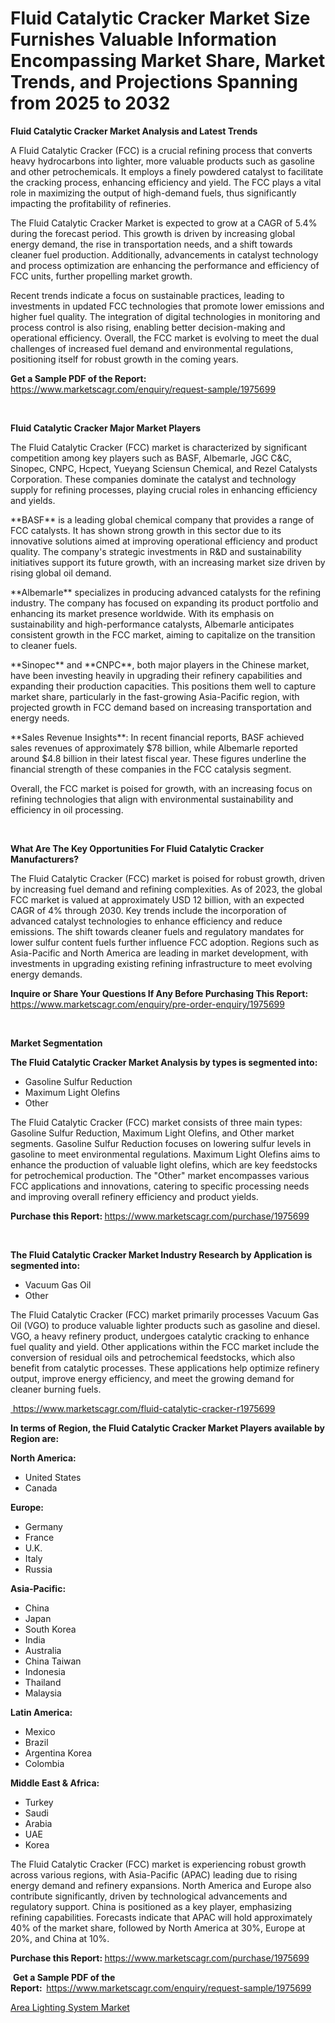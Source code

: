<p><h1>Fluid Catalytic Cracker Market Size Furnishes Valuable Information Encompassing Market Share, Market Trends, and Projections Spanning from 2025 to 2032</h1></p><p><strong>Fluid Catalytic Cracker Market Analysis and Latest Trends</strong></p>
<p><p>A Fluid Catalytic Cracker (FCC) is a crucial refining process that converts heavy hydrocarbons into lighter, more valuable products such as gasoline and other petrochemicals. It employs a finely powdered catalyst to facilitate the cracking process, enhancing efficiency and yield. The FCC plays a vital role in maximizing the output of high-demand fuels, thus significantly impacting the profitability of refineries.</p><p>The Fluid Catalytic Cracker Market is expected to grow at a CAGR of 5.4% during the forecast period. This growth is driven by increasing global energy demand, the rise in transportation needs, and a shift towards cleaner fuel production. Additionally, advancements in catalyst technology and process optimization are enhancing the performance and efficiency of FCC units, further propelling market growth. </p><p>Recent trends indicate a focus on sustainable practices, leading to investments in updated FCC technologies that promote lower emissions and higher fuel quality. The integration of digital technologies in monitoring and process control is also rising, enabling better decision-making and operational efficiency. Overall, the FCC market is evolving to meet the dual challenges of increased fuel demand and environmental regulations, positioning itself for robust growth in the coming years.</p></p>
<p><strong>Get a Sample PDF of the Report:&nbsp;</strong> <a href="https://www.marketscagr.com/enquiry/request-sample/1975699?utm_campaign=2563&utm_medium=2&utm_source=Github&utm_content=ia&utm_term=20022025&utm_id=fluid-catalytic-cracker">https://www.marketscagr.com/enquiry/request-sample/1975699</a></p>
<p>&nbsp;</p>
<p><strong>Fluid Catalytic Cracker Major Market Players</strong></p>
<p><p>The Fluid Catalytic Cracker (FCC) market is characterized by significant competition among key players such as BASF, Albemarle, JGC C&C, Sinopec, CNPC, Hcpect, Yueyang Sciensun Chemical, and Rezel Catalysts Corporation. These companies dominate the catalyst and technology supply for refining processes, playing crucial roles in enhancing efficiency and yields.</p><p>**BASF** is a leading global chemical company that provides a range of FCC catalysts. It has shown strong growth in this sector due to its innovative solutions aimed at improving operational efficiency and product quality. The company's strategic investments in R&D and sustainability initiatives support its future growth, with an increasing market size driven by rising global oil demand.</p><p>**Albemarle** specializes in producing advanced catalysts for the refining industry. The company has focused on expanding its product portfolio and enhancing its market presence worldwide. With its emphasis on sustainability and high-performance catalysts, Albemarle anticipates consistent growth in the FCC market, aiming to capitalize on the transition to cleaner fuels.</p><p>**Sinopec** and **CNPC**, both major players in the Chinese market, have been investing heavily in upgrading their refinery capabilities and expanding their production capacities. This positions them well to capture market share, particularly in the fast-growing Asia-Pacific region, with projected growth in FCC demand based on increasing transportation and energy needs.</p><p>**Sales Revenue Insights**: In recent financial reports, BASF achieved sales revenues of approximately $78 billion, while Albemarle reported around $4.8 billion in their latest fiscal year. These figures underline the financial strength of these companies in the FCC catalysis segment. </p><p>Overall, the FCC market is poised for growth, with an increasing focus on refining technologies that align with environmental sustainability and efficiency in oil processing.</p></p>
<p>&nbsp;</p>
<p><strong>What Are The Key Opportunities For Fluid Catalytic Cracker Manufacturers?</strong></p>
<p><p>The Fluid Catalytic Cracker (FCC) market is poised for robust growth, driven by increasing fuel demand and refining complexities. As of 2023, the global FCC market is valued at approximately USD 12 billion, with an expected CAGR of 4% through 2030. Key trends include the incorporation of advanced catalyst technologies to enhance efficiency and reduce emissions. The shift towards cleaner fuels and regulatory mandates for lower sulfur content fuels further influence FCC adoption. Regions such as Asia-Pacific and North America are leading in market development, with investments in upgrading existing refining infrastructure to meet evolving energy demands.</p></p>
<p><strong>Inquire or Share Your Questions If Any Before Purchasing This Report:</strong> <a href="https://www.marketscagr.com/enquiry/pre-order-enquiry/1975699?utm_campaign=2563&utm_medium=2&utm_source=Github&utm_content=ia&utm_term=20022025&utm_id=fluid-catalytic-cracker">https://www.marketscagr.com/enquiry/pre-order-enquiry/1975699</a></p>
<p>&nbsp;</p>
<p><strong>Market Segmentation</strong></p>
<p><strong>The Fluid Catalytic Cracker Market Analysis by types is segmented into:</strong></p>
<p><ul><li>Gasoline Sulfur Reduction</li><li>Maximum Light Olefins</li><li>Other</li></ul></p>
<p><p>The Fluid Catalytic Cracker (FCC) market consists of three main types: Gasoline Sulfur Reduction, Maximum Light Olefins, and Other market segments. Gasoline Sulfur Reduction focuses on lowering sulfur levels in gasoline to meet environmental regulations. Maximum Light Olefins aims to enhance the production of valuable light olefins, which are key feedstocks for petrochemical production. The "Other" market encompasses various FCC applications and innovations, catering to specific processing needs and improving overall refinery efficiency and product yields.</p></p>
<p><strong>Purchase this Report:&nbsp;</strong><a href="https://www.marketscagr.com/purchase/1975699?utm_campaign=2563&utm_medium=2&utm_source=Github&utm_content=ia&utm_term=20022025&utm_id=fluid-catalytic-cracker">https://www.marketscagr.com/purchase/1975699</a></p>
<p>&nbsp;</p>
<p><strong>The Fluid Catalytic Cracker Market Industry Research by Application is segmented into:</strong></p>
<p><ul><li>Vacuum Gas Oil</li><li>Other</li></ul></p>
<p><p>The Fluid Catalytic Cracker (FCC) market primarily processes Vacuum Gas Oil (VGO) to produce valuable lighter products such as gasoline and diesel. VGO, a heavy refinery product, undergoes catalytic cracking to enhance fuel quality and yield. Other applications within the FCC market include the conversion of residual oils and petrochemical feedstocks, which also benefit from catalytic processes. These applications help optimize refinery output, improve energy efficiency, and meet the growing demand for cleaner burning fuels.</p></p>
<p><a href="https://www.marketscagr.com/fluid-catalytic-cracker-r1975699?utm_campaign=2563&utm_medium=2&utm_source=Github&utm_content=ia&utm_term=20022025&utm_id=fluid-catalytic-cracker">&nbsp;https://www.marketscagr.com/fluid-catalytic-cracker-r1975699</a></p>
<p><strong>In terms of Region, the Fluid Catalytic Cracker Market Players available by Region are:</strong></p>
<p>
    <p> <strong> North America: </strong>
        <ul>
            <li>United States</li>
            <li>Canada</li>
        </ul>
        </p> 
    <p> <strong> Europe: </strong>
        <ul>
            <li>Germany</li>
            <li>France</li>
            <li>U.K.</li>
            <li>Italy</li>
            <li>Russia</li>
        </ul>
        </p> 
    <p> <strong> Asia-Pacific: </strong>
        <ul>
            <li>China</li>
            <li>Japan</li>
            <li>South Korea</li>
            <li>India</li>
            <li>Australia</li>
            <li>China Taiwan</li>
            <li>Indonesia</li>
            <li>Thailand</li>
            <li>Malaysia</li>
        </ul>
        </p> 
    <p> <strong> Latin America: </strong>
        <ul>
            <li>Mexico</li>
            <li>Brazil</li>
            <li>Argentina Korea</li>
            <li>Colombia</li>
        </ul>
        </p> 
    <p> <strong> Middle East & Africa: </strong>
        <ul>
            <li>Turkey</li>
            <li>Saudi</li>
            <li>Arabia</li>
            <li>UAE</li>
            <li>Korea</li>
        </ul>
    </p>
    </p>
<p><p>The Fluid Catalytic Cracker (FCC) market is experiencing robust growth across various regions, with Asia-Pacific (APAC) leading due to rising energy demand and refinery expansions. North America and Europe also contribute significantly, driven by technological advancements and regulatory support. China is positioned as a key player, emphasizing refining capabilities. Forecasts indicate that APAC will hold approximately 40% of the market share, followed by North America at 30%, Europe at 20%, and China at 10%.</p></p>
<p><strong>Purchase this Report: </strong><a href="https://www.marketscagr.com/purchase/1975699?utm_campaign=2563&utm_medium=2&utm_source=Github&utm_content=ia&utm_term=20022025&utm_id=fluid-catalytic-cracker">https://www.marketscagr.com/purchase/1975699</a></p>
<p>&nbsp;<strong>Get a Sample PDF of the Report:&nbsp;&nbsp;</strong><a href="https://www.marketscagr.com/enquiry/request-sample/1975699?utm_campaign=2563&utm_medium=2&utm_source=Github&utm_content=ia&utm_term=20022025&utm_id=fluid-catalytic-cracker">https://www.marketscagr.com/enquiry/request-sample/1975699</a></p>
<p><strong></strong></p>
<p><p><a href="https://github.com/lisaeichler20775/Market-Research-Report-List-1/blob/main/area-lighting-system-market.md?utm_campaign=2563&utm_medium=2&utm_source=Github&utm_content=ia&utm_term=20022025&utm_id=fluid-catalytic-cracker">Area Lighting System Market</a></p></p>